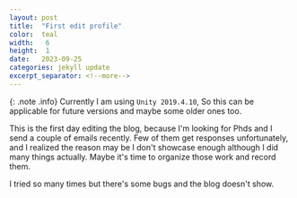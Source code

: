```yaml
---
layout: post
title:  "First edit profile"
color:  teal
width:   6 
height:  1
date:   2023-09-25
categories: jekyll update
excerpt_separator: <!--more-->
---
```

{: .note .info}
Currently I am using `Unity 2019.4.10`, So this can be applicable for future versions and maybe some older ones too. 

This is the first day editing the blog, because I'm looking for Phds and I send a couple of emails recently. Few of them get responses unfortunately, and I realized the reason may be I don't showcase enough although I did many things actually. Maybe it's time to organize those work and record them.

I tried so many times but there's some bugs and the blog doesn't show.
